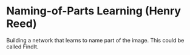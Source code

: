 # Naming-of-Parts Learning (Henry Reed) #

Building a network that learns to name part of the image.
This could be called FindIt.
